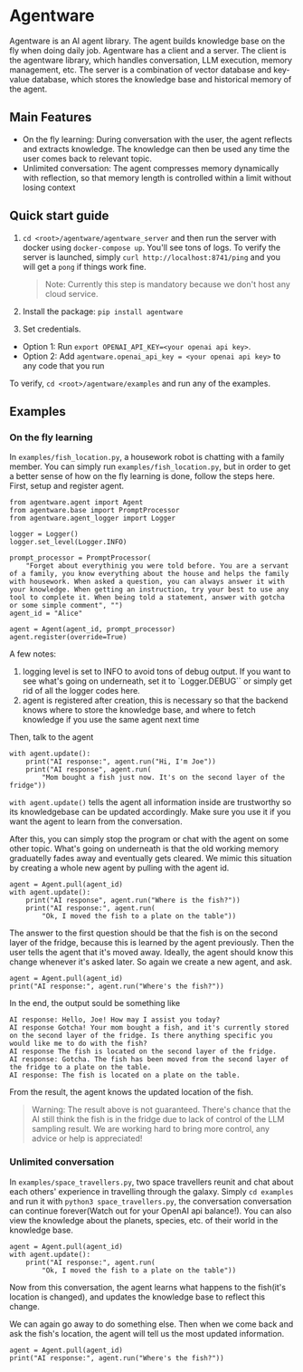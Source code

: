 # Agentware

Agentware is an AI agent library. The agent builds knowledge base on the fly when doing daily job. Agentware has a client and a server. The client is the agentware library, which handles conversation, LLM execution, memory management, etc. The server is a combination of vector database and key-value database, which stores the knowledge base and historical memory of the agent.

## Main Features

- On the fly learning: During conversation with the user, the agent reflects and extracts knowledge. The knowledge can then be used any time the user comes back to relevant topic.
- Unlimited conversation: The agent compresses memory dynamically with reflection, so that memory length is controlled within a limit without losing context

## Quick start guide

1. `cd <root>/agentware/agentware_server` and then run the server with docker using `docker-compose up`. You'll see tons of logs. To verify the server is launched, simply `curl http://localhost:8741/ping` and you will get a `pong` if things work fine.

   > Note: Currently this step is mandatory because we don't host any cloud service.

2. Install the package: `pip install agentware`

3. Set credentials.

- Option 1: Run `export OPENAI_API_KEY=<your openai api key>`.
- Option 2: Add `agentware.openai_api_key = <your openai api key>` to any code that you run

To verify, `cd <root>/agentware/examples` and run any of the examples.

## Examples

### On the fly learning

In `examples/fish_location.py`, a housework robot is chatting with a family member. You can simply run `examples/fish_location.py`, but in order to get a better sense of how on the fly learning is done, follow the steps here.
First, setup and register agent.

```
from agentware.agent import Agent
from agentware.base import PromptProcessor
from agentware.agent_logger import Logger

logger = Logger()
logger.set_level(Logger.INFO)

prompt_processor = PromptProcessor(
    "Forget about everythinig you were told before. You are a servant of a family, you know everything about the house and helps the family with housework. When asked a question, you can always answer it with your knowledge. When getting an instruction, try your best to use any tool to complete it. When being told a statement, answer with gotcha or some simple comment", "")
agent_id = "Alice"

agent = Agent(agent_id, prompt_processor)
agent.register(override=True)
```

A few notes:

1. logging level is set to INFO to avoid tons of debug output. If you want to see what's going on underneath, set it to `Logger.DEBUG`` or simply get rid of all the logger codes here.
2. agent is registered after creation, this is necessary so that the backend knows where to store the knowledge base, and where to fetch knowledge if you use the same agent next time

Then, talk to the agent

```
with agent.update():
    print("AI response:", agent.run("Hi, I'm Joe"))
    print("AI response", agent.run(
        "Mom bought a fish just now. It's on the second layer of the fridge"))
```

`with agent.update()` tells the agent all information inside are trustworthy so its knowledgebase can be updated accordingly. Make sure you use it if you want the agent to learn from the conversation.

After this, you can simply stop the program or chat with the agent on some other topic. What's going on underneath is that the old working memory graduatelly fades away and eventually gets cleared. We mimic this situation by creating a whole new agent by pulling with the agent id.

```
agent = Agent.pull(agent_id)
with agent.update():
    print("AI response", agent.run("Where is the fish?"))
    print("AI response:", agent.run(
        "Ok, I moved the fish to a plate on the table"))
```

The answer to the first question should be that the fish is on the second layer of the fridge, because this is learned by the agent previously. Then the user tells the agent that it's moved away. Ideally, the agent should know this change whenever it's asked later. So again we create a new agent, and ask.

```
agent = Agent.pull(agent_id)
print("AI response:", agent.run("Where's the fish?"))
```

In the end, the output sould be something like

```
AI response: Hello, Joe! How may I assist you today?
AI response Gotcha! Your mom bought a fish, and it's currently stored on the second layer of the fridge. Is there anything specific you would like me to do with the fish?
AI response The fish is located on the second layer of the fridge.
AI response: Gotcha. The fish has been moved from the second layer of the fridge to a plate on the table.
AI response: The fish is located on a plate on the table.
```

From the result, the agent knows the updated location of the fish.

> Warning: The result above is not guaranteed. There's chance that the AI still think the fish is in the fridge due to lack of control of the LLM sampling result. We are working hard to bring more control, any advice or help is appreciated!

### Unlimited conversation

In `examples/space_travellers.py`, two space travellers reunit and chat about each others' experience in travelling through the galaxy. Simply `cd examples` and run it with `python3 space_travellers.py`, the conversation conversation can continue forever(Watch out for your OpenAI api balance!). You can also view the knowledge about the planets, species, etc. of their world in the knowledge base.

```
agent = Agent.pull(agent_id)
with agent.update():
    print("AI response:", agent.run(
        "Ok, I moved the fish to a plate on the table"))
```

Now from this conversation, the agent learns what happens to the fish(it's location is changed), and updates the knowledge base to reflect this change.

We can again go away to do something else. Then when we come back and ask the fish's location, the agent will tell us the most updated information.

```
agent = Agent.pull(agent_id)
print("AI response:", agent.run("Where's the fish?"))
```
